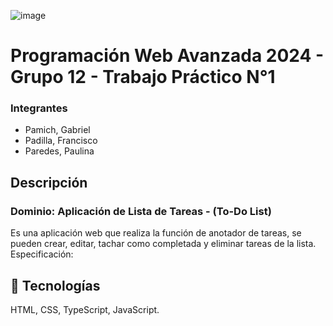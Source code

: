 ![image](https://user-images.githubusercontent.com/79814537/227503253-efff5b8d-79b8-4a2b-9e76-79800998b4d5.png)

# Programación Web Avanzada 2024 - Grupo 12 - Trabajo Práctico N°1


### Integrantes
- Pamich, Gabriel 
- Padilla, Francisco
- Paredes, Paulina



## Descripción
### Dominio: Aplicación de Lista de Tareas - (To-Do List)
Es una aplicación web que realiza la función de anotador de tareas, se pueden crear, editar, tachar como completada y eliminar tareas de la lista.
Especificación:

## 🚀 Tecnologías
HTML, CSS, TypeScript, JavaScript.
